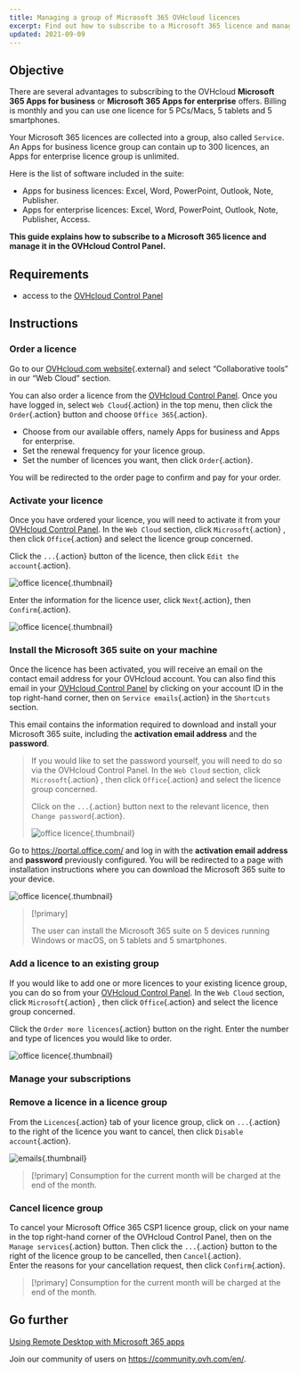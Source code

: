 ```yaml
---
title: Managing a group of Microsoft 365 OVHcloud licences
excerpt: Find out how to subscribe to a Microsoft 365 licence and manage it in the OVHcloud Control Panel
updated: 2021-09-09
---
```


## Objective

There are several advantages to subscribing to the OVHcloud **Microsoft 365 Apps for business** or **Microsoft 365 Apps for enterprise** offers. Billing is monthly and you can use one licence for 5 PCs/Macs, 5 tablets and 5 smartphones.

Your Microsoft 365 licences are collected into a group, also called `Service`. An Apps for business licence group can contain up to 300 licences, an Apps for enterprise licence group is unlimited.

Here is the list of software included in the suite:

- Apps for business licences: Excel, Word, PowerPoint, Outlook, Note, Publisher.
- Apps for enterprise licences: Excel, Word, PowerPoint, Outlook, Note, Publisher, Access.

**This guide explains how to subscribe to a Microsoft 365 licence and manage it in the OVHcloud Control Panel.**

## Requirements

- access to the [OVHcloud Control Panel](https://www.ovh.com/auth/?action=gotomanager&from=https://www.ovh.co.uk/&ovhSubsidiary=GB)

## Instructions

### Order a licence

Go to our [OVHcloud.com website](https://www.ovhcloud.com/en-gb/collaborative-tools/microsoft-365/){.external} and select “Collaborative tools” in our “Web Cloud” section. 

You can also order a licence from the [OVHcloud Control Panel](https://www.ovh.com/auth/?action=gotomanager&from=https://www.ovh.co.uk/&ovhSubsidiary=GB). Once you have logged in, select `Web Cloud`{.action} in the top menu, then click the `Order`{.action} button and choose `Office 365`{.action}.

- Choose from our available offers, namely Apps for business and Apps for enterprise.
- Set the renewal frequency for your licence group.
- Set the number of licences you want, then click `Order`{.action}.

You will be redirected to the order page to confirm and pay for your order.

### Activate your licence

Once you have ordered your licence, you will need to activate it from your [OVHcloud Control Panel](https://www.ovh.com/auth/?action=gotomanager&from=https://www.ovh.co.uk/&ovhSubsidiary=GB). In the `Web Cloud` section, click `Microsoft`{.action} , then click `Office`{.action} and select the licence group concerned.

Click the `...`{.action} button of the licence, then click `Edit the account`{.action}.

![office licence](Outlook-cps1-01.png){.thumbnail}

Enter the information for the licence user, click `Next`{.action}, then `Confirm`{.action}.

![office licence](Outlook-cps1-02.png){.thumbnail}

### Install the Microsoft 365 suite on your machine

Once the licence has been activated, you will receive an email on the contact email address for your OVHcloud account. You can also find this email in your [OVHcloud Control Panel](https://www.ovh.com/auth/?action=gotomanager&from=https://www.ovh.co.uk/&ovhSubsidiary=GB) by clicking on your account ID in the top right-hand corner, then on `Service emails`{.action} in the `Shortcuts` section.

This email contains the information required to download and install your Microsoft 365 suite, including the **activation email address** and the **password**.

>
> If you would like to set the password yourself, you will need to do so via the OVHcloud Control Panel. In the `Web Cloud` section, click `Microsoft`{.action} , then click `Office`{.action} and select the licence group concerned.
>
> Click on the `...`{.action} button next to the relevant licence, then `Change password`{.action}.
>
>![office licence](Outlook-cps1-03.png){.thumbnail}
>

Go to <https://portal.office.com/> and log in with the **activation email address** and **password** previously configured. You will be redirected to a page with installation instructions where you can download the Microsoft 365 suite to your device.

![office licence](Outlook-cps1-04.png){.thumbnail}

> [!primary]
>
> The user can install the Microsoft 365 suite on 5 devices running Windows or macOS, on 5 tablets and 5 smartphones.
>

### Add a licence to an existing group

If you would like to add one or more licences to your existing licence group, you can do so from your [OVHcloud Control Panel](https://www.ovh.com/auth/?action=gotomanager&from=https://www.ovh.co.uk/&ovhSubsidiary=GB). In the `Web Cloud` section, click `Microsoft`{.action} , then click `Office`{.action} and select the licence group concerned.

Click the `Order more licences`{.action} button on the right. Enter the number and type of licences you would like to order.

![office licence](Outlook-cps1-05.png){.thumbnail}

### Manage your subscriptions <a name="managesubscriptions"></a>

### Remove a licence in a licence group

From the `Licences`{.action} tab of your licence group, click on `...`{.action} to the right of the licence you want to cancel, then click `Disable account`{.action}.

![emails](Outlook-cps1-06.png){.thumbnail}

> [!primary]
> Consumption for the current month will be charged at the end of the month.

### Cancel licence group

To cancel your Microsoft Office 365 CSP1 licence group, click on your name in the top right-hand corner of the OVHcloud Control Panel, then on the `Manage services`{.action} button. Then click the `...`{.action} button to the right of the licence group to be cancelled, then `Cancel`{.action}.<br>
Enter the reasons for your cancellation request, then click `Confirm`{.action}.

> [!primary]
> Consumption for the current month will be charged at the end of the month.

## Go further

[Using Remote Desktop with Microsoft 365 apps](office_proplus1.)

Join our community of users on <https://community.ovh.com/en/>.
